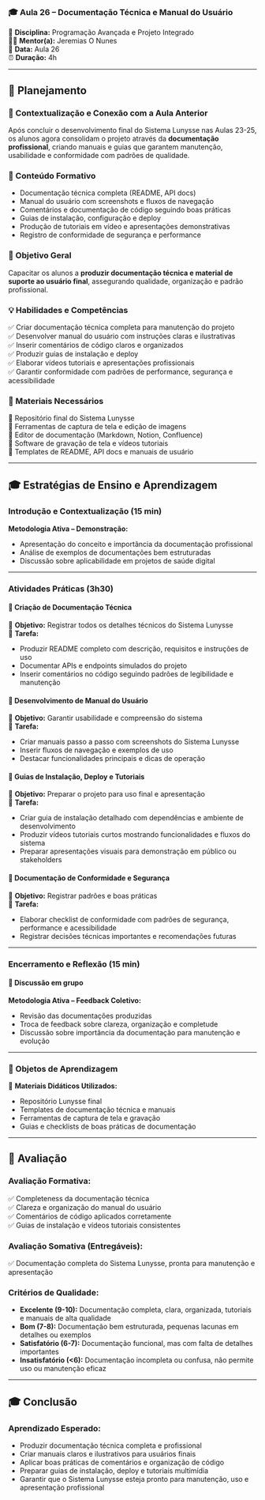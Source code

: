 ### 🎓 Aula 26 – Documentação Técnica e Manual do Usuário

📌 **Disciplina:** Programação Avançada e Projeto Integrado  
👨🏫 **Mentor(a):** Jeremias O Nunes  
📆 **Data:** Aula 26  
⏰ **Duração:** 4h  

---

## 📖 Planejamento  

### 📌 Contextualização e Conexão com a Aula Anterior
Após concluir o desenvolvimento final do Sistema Lunysse nas Aulas 23-25, os alunos agora consolidam o projeto através da **documentação profissional**, criando manuais e guias que garantem manutenção, usabilidade e conformidade com padrões de qualidade.

### 📌 Conteúdo Formativo
- Documentação técnica completa (README, API docs)  
- Manual do usuário com screenshots e fluxos de navegação  
- Comentários e documentação de código seguindo boas práticas  
- Guias de instalação, configuração e deploy  
- Produção de tutoriais em vídeo e apresentações demonstrativas  
- Registro de conformidade de segurança e performance  

### 🎯 Objetivo Geral
Capacitar os alunos a **produzir documentação técnica e material de suporte ao usuário final**, assegurando qualidade, organização e padrão profissional.

### 💡 Habilidades e Competências
✅ Criar documentação técnica completa para manutenção do projeto  
✅ Desenvolver manual do usuário com instruções claras e ilustrativas  
✅ Inserir comentários de código claros e organizados  
✅ Produzir guias de instalação e deploy  
✅ Elaborar vídeos tutoriais e apresentações profissionais  
✅ Garantir conformidade com padrões de performance, segurança e acessibilidade  

### 📌 Materiais Necessários
📌 Repositório final do Sistema Lunysse  
📌 Ferramentas de captura de tela e edição de imagens  
📌 Editor de documentação (Markdown, Notion, Confluence)  
📌 Software de gravação de tela e vídeos tutoriais  
📌 Templates de README, API docs e manuais de usuário  

---

## 🎓 Estratégias de Ensino e Aprendizagem  

### Introdução e Contextualização (15 min)  
**Metodologia Ativa – Demonstração:**  
- Apresentação do conceito e importância da documentação profissional  
- Análise de exemplos de documentações bem estruturadas  
- Discussão sobre aplicabilidade em projetos de saúde digital  

---

### **Atividades Práticas (3h30)**  

#### 📌 Criação de Documentação Técnica
🎯 **Objetivo:** Registrar todos os detalhes técnicos do Sistema Lunysse  
📝 **Tarefa:**  
- Produzir README completo com descrição, requisitos e instruções de uso  
- Documentar APIs e endpoints simulados do projeto  
- Inserir comentários no código seguindo padrões de legibilidade e manutenção  

#### 📌 Desenvolvimento de Manual do Usuário
🎯 **Objetivo:** Garantir usabilidade e compreensão do sistema  
📝 **Tarefa:**  
- Criar manuais passo a passo com screenshots do Sistema Lunysse  
- Inserir fluxos de navegação e exemplos de uso  
- Destacar funcionalidades principais e dicas de operação  

#### 📌 Guias de Instalação, Deploy e Tutoriais
🎯 **Objetivo:** Preparar o projeto para uso final e apresentação  
📝 **Tarefa:**  
- Criar guia de instalação detalhado com dependências e ambiente de desenvolvimento  
- Produzir vídeos tutoriais curtos mostrando funcionalidades e fluxos do sistema  
- Preparar apresentações visuais para demonstração em público ou stakeholders  

#### 📌 Documentação de Conformidade e Segurança
🎯 **Objetivo:** Registrar padrões e boas práticas  
📝 **Tarefa:**  
- Elaborar checklist de conformidade com padrões de segurança, performance e acessibilidade  
- Registrar decisões técnicas importantes e recomendações futuras  

---

### Encerramento e Reflexão (15 min)  
#### 📌 Discussão em grupo
**Metodologia Ativa – Feedback Coletivo:**  
- Revisão das documentações produzidas  
- Troca de feedback sobre clareza, organização e completude  
- Discussão sobre importância da documentação para manutenção e evolução  

---

### 📌 Objetos de Aprendizagem  
📝 **Materiais Didáticos Utilizados:**  
- Repositório Lunysse final  
- Templates de documentação técnica e manuais  
- Ferramentas de captura de tela e gravação  
- Guias e checklists de boas práticas de documentação  

---

## 🎯 Avaliação  

### **Avaliação Formativa:**  
✅ Completeness da documentação técnica  
✅ Clareza e organização do manual do usuário  
✅ Comentários de código aplicados corretamente  
✅ Guias de instalação e vídeos tutoriais consistentes  

### **Avaliação Somativa (Entregáveis):**  
✅ Documentação completa do Sistema Lunysse, pronta para manutenção e apresentação  

### **Critérios de Qualidade:**  
- **Excelente (9-10):** Documentação completa, clara, organizada, tutoriais e manuais de alta qualidade  
- **Bom (7-8):** Documentação bem estruturada, pequenas lacunas em detalhes ou exemplos  
- **Satisfatório (6-7):** Documentação funcional, mas com falta de detalhes importantes  
- **Insatisfatório (<6):** Documentação incompleta ou confusa, não permite uso ou manutenção eficaz  

---

## 🎓 Conclusão  

### **Aprendizado Esperado:**  
- Produzir documentação técnica completa e profissional  
- Criar manuais claros e ilustrativos para usuários finais  
- Aplicar boas práticas de comentários e organização de código  
- Preparar guias de instalação, deploy e tutoriais multimídia  
- Garantir que o Sistema Lunysse esteja pronto para manutenção, uso e apresentação profissional  

